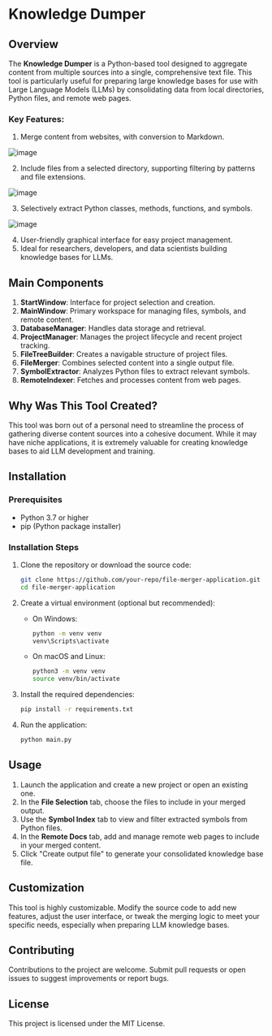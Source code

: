 # Knowledge Dumper


## Overview

The **Knowledge Dumper** is a Python-based tool designed to aggregate content from multiple sources into a single, comprehensive text file. This tool is particularly useful for preparing large knowledge bases for use with Large Language Models (LLMs) by consolidating data from local directories, Python files, and remote web pages.

### Key Features:

1) Merge content from websites, with conversion to Markdown. 

![image](https://github.com/user-attachments/assets/6e7d14f5-dfab-4fb0-a234-bac9bc966e35)


2) Include files from a selected directory, supporting filtering by patterns and file extensions.


![image](https://github.com/user-attachments/assets/9e5648a6-b8fb-451c-babe-b419f534e59f)


3) Selectively extract Python classes, methods, functions, and symbols.

![image](https://github.com/user-attachments/assets/0989e932-2385-4428-917c-3f8687e2ba2c)

4) User-friendly graphical interface for easy project management.
5) Ideal for researchers, developers, and data scientists building knowledge bases for LLMs.

## Main Components

1. **StartWindow**: Interface for project selection and creation.
2. **MainWindow**: Primary workspace for managing files, symbols, and remote content.
3. **DatabaseManager**: Handles data storage and retrieval.
4. **ProjectManager**: Manages the project lifecycle and recent project tracking.
5. **FileTreeBuilder**: Creates a navigable structure of project files.
6. **FileMerger**: Combines selected content into a single output file.
7. **SymbolExtractor**: Analyzes Python files to extract relevant symbols.
8. **RemoteIndexer**: Fetches and processes content from web pages.

## Why Was This Tool Created?

This tool was born out of a personal need to streamline the process of gathering diverse content sources into a cohesive document. While it may have niche applications, it is extremely valuable for creating knowledge bases to aid LLM development and training.

## Installation

### Prerequisites

- Python 3.7 or higher
- pip (Python package installer)

### Installation Steps

1. Clone the repository or download the source code:
   ```bash
   git clone https://github.com/your-repo/file-merger-application.git
   cd file-merger-application
   ```

2. Create a virtual environment (optional but recommended):
   - On Windows:
     ```bash
     python -m venv venv
     venv\Scripts\activate
     ```
   - On macOS and Linux:
     ```bash
     python3 -m venv venv
     source venv/bin/activate
     ```

3. Install the required dependencies:
   ```bash
   pip install -r requirements.txt
   ```

4. Run the application:
   ```bash
   python main.py
   ```

## Usage

1. Launch the application and create a new project or open an existing one.
2. In the **File Selection** tab, choose the files to include in your merged output.
3. Use the **Symbol Index** tab to view and filter extracted symbols from Python files.
4. In the **Remote Docs** tab, add and manage remote web pages to include in your merged content.
5. Click "Create output file" to generate your consolidated knowledge base file.

## Customization

This tool is highly customizable. Modify the source code to add new features, adjust the user interface, or tweak the merging logic to meet your specific needs, especially when preparing LLM knowledge bases.

## Contributing

Contributions to the project are welcome. Submit pull requests or open issues to suggest improvements or report bugs.

## License

This project is licensed under the MIT License.
